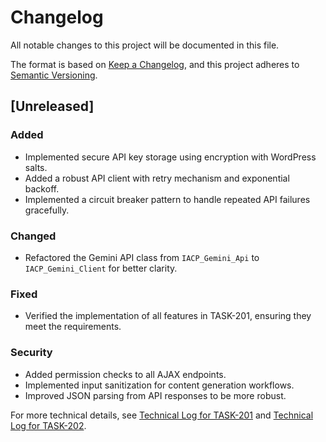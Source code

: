 # Changelog

All notable changes to this project will be documented in this file.

The format is based on [Keep a Changelog](https://keepachangelog.com/en/1.0.0/),
and this project adheres to [Semantic Versioning](https://semver.org/spec/v2.0.0.html).

## [Unreleased]

### Added
- Implemented secure API key storage using encryption with WordPress salts.
- Added a robust API client with retry mechanism and exponential backoff.
- Implemented a circuit breaker pattern to handle repeated API failures gracefully.

### Changed
- Refactored the Gemini API class from `IACP_Gemini_Api` to `IACP_Gemini_Client` for better clarity.

### Fixed
- Verified the implementation of all features in TASK-201, ensuring they meet the requirements.

### Security
- Added permission checks to all AJAX endpoints.
- Implemented input sanitization for content generation workflows.
- Improved JSON parsing from API responses to be more robust.

For more technical details, see [Technical Log for TASK-201](./technical_log/TASK-201.md) and [Technical Log for TASK-202](./technical_log/TASK-202.md).
